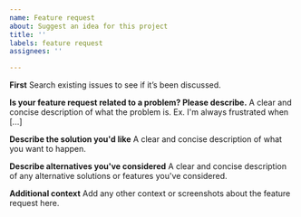 ```yaml
---
name: Feature request
about: Suggest an idea for this project
title: ''
labels: feature request
assignees: ''

---
```


**First**
Search existing issues to see if it’s been discussed.

**Is your feature request related to a problem? Please describe.**
A clear and concise description of what the problem is. Ex. I'm always frustrated when [...]

**Describe the solution you'd like**
A clear and concise description of what you want to happen.

**Describe alternatives you've considered**
A clear and concise description of any alternative solutions or features you've considered.

**Additional context**
Add any other context or screenshots about the feature request here.
